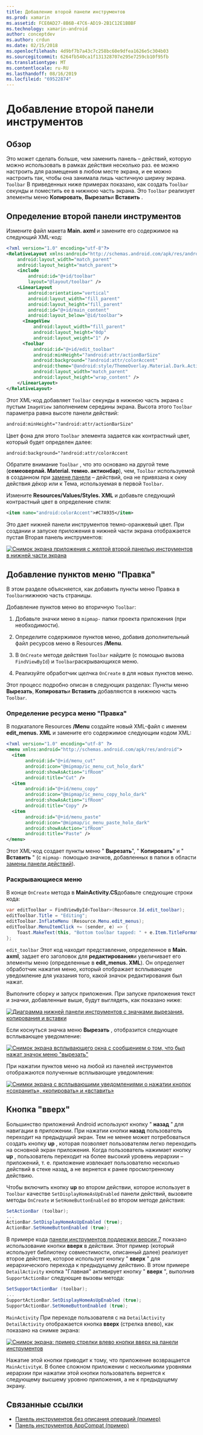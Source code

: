 ```yaml
---
title: Добавление второй панели инструментов
ms.prod: xamarin
ms.assetid: FCE0AD27-8B6B-47C6-AD19-2B1C12E1BBBF
ms.technology: xamarin-android
author: conceptdev
ms.author: crdun
ms.date: 02/15/2018
ms.openlocfilehash: 4d9bf7b7a43c7c258bc60e9dfea1626e5c304b03
ms.sourcegitcommit: 6264fb540ca1f131328707e295e7259cb10f95fb
ms.translationtype: MT
ms.contentlocale: ru-RU
ms.lasthandoff: 08/16/2019
ms.locfileid: "69522874"
---
```

# <a name="adding-a-second-toolbar"></a>Добавление второй панели инструментов


## <a name="overview"></a>Обзор 

Это может сделать больше, чем заменить панель &ndash; действий, которую можно использовать в рамках действия несколько раз. ее можно настроить для размещения в любом месте экрана, и ее можно настроить так, чтобы она занимала лишь частичную ширину экрана. `Toolbar` В приведенных ниже примерах показано, как создать `Toolbar` секунды и поместить ее в нижнюю часть экрана. Это `Toolbar` реализует элементы меню **Копировать**, **Вырезать**и **Вставить** . 


## <a name="define-the-second-toolbar"></a>Определение второй панели инструментов 

Измените файл макета **Main. axml** и замените его содержимое на следующий XML-код:

```xml
<?xml version="1.0" encoding="utf-8"?>
<RelativeLayout xmlns:android="http://schemas.android.com/apk/res/android"
    android:layout_width="match_parent"
    android:layout_height="match_parent">
    <include
        android:id="@+id/toolbar"
        layout="@layout/toolbar" />
    <LinearLayout
        android:orientation="vertical"
        android:layout_width="fill_parent"
        android:layout_height="fill_parent"
        android:id="@+id/main_content"
        android:layout_below="@id/toolbar">
      <ImageView
          android:layout_width="fill_parent"
          android:layout_height="0dp"
          android:layout_weight="1" />
      <Toolbar
          android:id="@+id/edit_toolbar"
          android:minHeight="?android:attr/actionBarSize"
          android:background="?android:attr/colorAccent"
          android:theme="@android:style/ThemeOverlay.Material.Dark.ActionBar"
          android:layout_width="match_parent"
          android:layout_height="wrap_content" />
    </LinearLayout>
</RelativeLayout>
```

Этот XML-код добавляет `Toolbar` секунды в нижнюю часть экрана с пустым `ImageView` заполнением середины экрана. Высота этого `Toolbar` параметра равна высоте панели действий: 

```xml
android:minHeight="?android:attr/actionBarSize"
```

Цвет фона для этого `Toolbar` элемента задается как контрастный цвет, который будет определен далее:

```xml
android:background="?android:attr/colorAccent
```

Обратите внимание `Toolbar` , что это основано на другой теме (**семеоверлай. Material. темно. актионбар**), чем, `Toolbar` используемой в созданном при [замене панели](~/android/user-interface/controls/tool-bar/replacing-the-action-bar.md) &ndash; действий, она не привязана к окну действия дéкор или к Тема, используемая в первой `Toolbar`.

Измените **Resources/Values/Styles. XML** и добавьте следующий контрастный цвет в определение стиля: 

```xml
<item name="android:colorAccent">#C7A935</item>
```

Это дает нижней панели инструментов темно-оранжевый цвет. При создании и запуске приложения в нижней части экрана отображается пустая Вторая панель инструментов: 

[![Снимок экрана приложения с желтой второй панелью инструментов в нижней части экрана](adding-a-second-toolbar-images/01-second-toolbar-sml.png)](adding-a-second-toolbar-images/01-second-toolbar.png#lightbox)


 
## <a name="add-edit-menu-items"></a>Добавление пунктов меню "Правка" 

В этом разделе объясняется, как добавить пункты меню Правка в `Toolbar`нижнюю часть страницы. 

Добавление пунктов меню во вторичную `Toolbar`: 

1. Добавьте значки меню в `mipmap-` папки проекта приложения (при необходимости).

2. Определите содержимое пунктов меню, добавив дополнительный файл ресурсов меню в Resources **/Menu**. 

3. В `OnCreate` методе действия `Toolbar` найдите (с помощью вызова `FindViewById`) и `Toolbar`раскрывающихся меню.

4. Реализуйте обработчик щелчка `OnCreate` в для новых пунктов меню. 

Этот процесс подробно описан в следующих разделах: Пункты меню **Вырезать**, **Копировать**и **Вставить** добавляются в нижнюю часть `Toolbar`. 



### <a name="define-the-edit-menu-resource"></a>Определение ресурса меню "Правка"

В подкаталоге Resources **/Menu** создайте новый XML-файл с именем **edit_menus. XML** и замените его содержимое следующим кодом XML:

```xml
<?xml version="1.0" encoding="utf-8" ?>
<menu xmlns:android="http://schemas.android.com/apk/res/android">
  <item
       android:id="@+id/menu_cut"
       android:icon="@mipmap/ic_menu_cut_holo_dark"
       android:showAsAction="ifRoom"
       android:title="Cut" />
  <item
       android:id="@+id/menu_copy"
       android:icon="@mipmap/ic_menu_copy_holo_dark"
       android:showAsAction="ifRoom"
       android:title="Copy" />
  <item
       android:id="@+id/menu_paste"
       android:icon="@mipmap/ic_menu_paste_holo_dark"
       android:showAsAction="ifRoom"
       android:title="Paste" />
</menu>
```

Этот XML-код создает пункты меню " **Вырезать**", " **Копировать**" и " **Вставить** " (с `mipmap-` помощью значков, добавленных в папки в области [замены панели действий](~/android/user-interface/controls/tool-bar/replacing-the-action-bar.md)).



### <a name="inflate-the-menus"></a>Раскрывающиеся меню

В конце `OnCreate` метода в **MainActivity.CS**добавьте следующие строки кода: 

```csharp
var editToolbar = FindViewById<Toolbar>(Resource.Id.edit_toolbar);
editToolbar.Title = "Editing";
editToolbar.InflateMenu (Resource.Menu.edit_menus);
editToolbar.MenuItemClick += (sender, e) => {
    Toast.MakeText(this, "Bottom toolbar tapped: " + e.Item.TitleFormatted, ToastLength.Short).Show();
};
```

`edit_toolbar` Этот код находит представление, определенное в **Main. axml**, задает его заголовок для **редактирования**и увеличивает его элементы меню (определенные в **edit_menus. XML**). Он определяет обработчик нажатия меню, который отображает всплывающее уведомление для указания того, какой значок редактирования был нажат. 

Выполните сборку и запуск приложения. При запуске приложения текст и значки, добавленные выше, будут выглядеть, как показано ниже: 

[![Диаграмма нижней панели инструментов с значками вырезания, копирования и вставки](adding-a-second-toolbar-images/02-bottom-toolbar-sml.png)](adding-a-second-toolbar-images/02-bottom-toolbar.png#lightbox)

Если коснуться значка меню **Вырезать** , отобразится следующее всплывающее уведомление: 

[![Снимок экрана всплывающего окна с сообщением о том, что был нажат значок меню "вырезать"](adding-a-second-toolbar-images/03-bottom-tapped-sml.png)](adding-a-second-toolbar-images/03-bottom-tapped.png#lightbox)

При нажатии пунктов меню на любой из панелей инструментов отображаются полученные всплывающие уведомления: 

[![Снимки экрана с всплывающими уведомлениями о нажатии кнопок «сохранить», «копировать» и «вставить»](adding-a-second-toolbar-images/04-menu-action-sml.png)](adding-a-second-toolbar-images/04-menu-action.png#lightbox)



## <a name="the-up-button"></a>Кнопка "вверх" 

Большинство приложений Android используют кнопку " **назад** " для навигации в приложении. При нажатии кнопки **назад** пользователь переходит на предыдущий экран.
Тем не менее может потребоваться создать кнопку **up** , которая позволяет пользователям легко переходить на основной экран приложения. Когда пользователь нажимает кнопку **up** , пользователь переходит на более высокий уровень иерархии &ndash; приложений, т. е. приложение извлекает пользователю несколько действий в стеке назад, а не вернется к ранее просмотренному действию. 

Чтобы включить кнопку **up** во втором действии, которое использует в `Toolbar` качестве `SetDisplayHomeAsUpEnabled` панели действий, вызовите методы `OnCreate` и `SetHomeButtonEnabled` во втором методе действия:

```csharp
SetActionBar (toolbar);
...
ActionBar.SetDisplayHomeAsUpEnabled (true);
ActionBar.SetHomeButtonEnabled (true);
```

В примере кода [панели инструментов поддержки версии 7](https://docs.microsoft.com/samples/xamarin/monodroid-samples/supportv7-appcompat-toolbar) показано использование кнопки **вверх** в действии. Этот пример (который использует библиотеку совместимости, описанный далее) реализует второе действие, которое использует кнопку " **вверх** " для иерархического перехода к предыдущему действию. В этом примере `DetailActivity` кнопка "Главная" активирует кнопку " **вверх** ", выполнив `SupportActionBar` следующие вызовы метода: 

```csharp
SetSupportActionBar (toolbar);
...
SupportActionBar.SetDisplayHomeAsUpEnabled (true);
SupportActionBar.SetHomeButtonEnabled (true);
```

`MainActivity` При переходе пользователя с на `DetailActivity` `DetailActivity` отображается кнопка **вверх** (стрелка влево), как показано на снимке экрана:

[![Снимок экрана: пример стрелки влево кнопки вверх на панели инструментов](adding-a-second-toolbar-images/05-up-button-sml.png)](adding-a-second-toolbar-images/05-up-button.png#lightbox)

Нажатие этой кнопки приводит к тому, что приложение возвращается `MainActivity`к. В более сложном приложении с несколькими уровнями иерархии при нажатии этой кнопки пользователь вернется к следующему высшему уровню приложения, а не к предыдущему экрану. 



## <a name="related-links"></a>Связанные ссылки

- [Панель инструментов без описания операций (пример)](https://docs.microsoft.com/samples/xamarin/monodroid-samples/android50-toolbar)
- [Панель инструментов AppCompat (пример)](https://docs.microsoft.com/samples/xamarin/monodroid-samples/supportv7-appcompat-toolbar)
